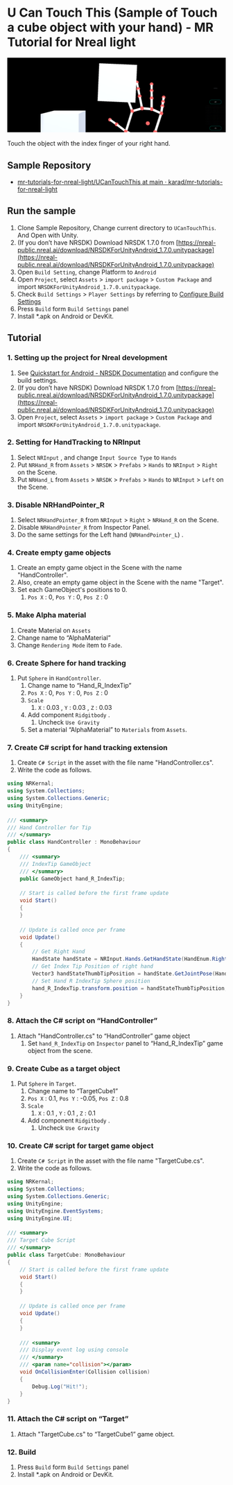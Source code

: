 # U Can Touch This (Sample of Touch a cube object with your hand) - MR Tutorial for Nreal light

![](Assets/UCanTouchThis.png)

Touch the object with the index finger of your right hand.

## Sample Repository

- [mr\-tutorials\-for\-nreal\-light/UCanTouchThis at main · karad/mr\-tutorials\-for\-nreal\-light](https://github.com/karad/mr-tutorials-for-nreal-light/tree/main/UCanTouchThis)

## Run the sample

1. Clone Sample Repository, Change current directory to `UCanTouchThis`. And Open with Unity.
2. (If you don’t have NRSDK) Download NRSDK 1.7.0 from [https://nreal-public.nreal.ai/download/NRSDKForUnityAndroid_1.7.0.unitypackage](https://nreal-public.nreal.ai/download/NRSDKForUnityAndroid_1.7.0.unitypackage)
3. Open `Build Setting`, change Platform to `Android`
4. Open `Project`, select `Assets` > `import package` > `Custom Package` and import `NRSDKForUnityAndroid_1.7.0.unitypackage`.
5. Check `Build Settings` > `Player Settings` by referring to [Configure Build Settings](https://nreal.gitbook.io/nrsdk-documentation/discover/quickstart-for-android#configure-build-settings)
6. Press `Build` form `Build Settings` panel
7. Install *.apk on Android or DevKit.

## Tutorial

### 1. Setting up the project for Nreal development

1. See [Quickstart for Android - NRSDK Documentation](https://nreal.gitbook.io/nrsdk-documentation/discover/quickstart-for-android#configure-build-settings) and configure the build settings.
2. (If you don’t have NRSDK) Download NRSDK 1.7.0 from [https://nreal-public.nreal.ai/download/NRSDKForUnityAndroid_1.7.0.unitypackage](https://nreal-public.nreal.ai/download/NRSDKForUnityAndroid_1.7.0.unitypackage)
3. Open `Project`, select `Assets` > `import package` > `Custom Package` and import `NRSDKForUnityAndroid_1.7.0.unitypackage`.

### 2. Setting for HandTracking to NRInput

1. Select `NRInput` , and change `Input Source Type` to `Hands`
2. Put `NRHand_R` from `Assets` > `NRSDK` > `Prefabs` > `Hands` to `NRInput` > `Right` on the Scene.
3. Put `NRHand_L` from `Assets` > `NRSDK` > `Prefabs` > `Hands` to `NRInput` > `Left` on the Scene.

### 3. Disable NRHandPointer_R

1. Select `NRHandPointer_R` from `NRInput` > `Right` > `NRHand_R` on the Scene.
2. Disable `NRHandPointer_R` from Inspector Panel.
3. Do the same settings for the Left hand (`NRHandPointer_L`) .

### 4. Create empty game objects

1. Create an empty game object in the Scene with the name "HandController".
2. Also, create an empty game object in the Scene with the name "Target".
3. Set each GameObject's positions to 0.
    1. `Pos X` : 0, `Pos Y` : 0, `Pos Z` : 0

### 5. Make Alpha material

1. Create Material on  `Assets` 
2. Change name to “AlphaMaterial”
3. Change `Rendering Mode` item to `Fade`.

### 6. Create Sphere for hand tracking

1. Put `Sphere` in `HandController`.
    1. Change name to “Hand_R_IndexTip”
    2. `Pos X` : 0, `Pos Y` : 0, `Pos Z` : 0
    3. `Scale`
        1. `X` : 0.03 , `Y` : 0.03 , `Z` : 0.03
    4. Add component `Ridgitbody` .
        1. Uncheck `Use Gravity`
    5. Set a material “AlphaMaterial” to `Materials` from `Assets`.

### 7. Create C# script for hand tracking extension

1. Create `C# Script` in the asset with the file name "HandController.cs".
2. Write the code as follows.

```csharp
using NRKernal;
using System.Collections;
using System.Collections.Generic;
using UnityEngine;

/// <summary>
/// Hand Controller for Tip
/// </summary>
public class HandController : MonoBehaviour
{
    /// <summary>
    /// IndexTip GameObject
    /// </summary>
    public GameObject hand_R_IndexTip;

    // Start is called before the first frame update
    void Start()
    {
    }

    // Update is called once per frame
    void Update()
    {
        // Get Right Hand
        HandState handState = NRInput.Hands.GetHandState(HandEnum.RightHand);
        // Get Index Tip Position of right hand
        Vector3 handStateThumbTipPosition = handState.GetJointPose(HandJointID.IndexTip).position;
        // Set Hand R IndexTip Sphere position
        hand_R_IndexTip.transform.position = handStateThumbTipPosition;
    }
}
```

### 8. Attach the C# script on “HandController”

1. Attach "HandController.cs" to “HandController” game object
    1. Set `hand_R_IndexTip` on `Inspector` panel to “Hand_R_IndexTip” game object from the scene.

### 9. Create Cube as a target object

1. Put `Sphere` in `Target`.
    1. Change name to “TargetCube1”
    2. `Pos X` : 0.1, `Pos Y` : -0.05, `Pos Z` : 0.8
    3. `Scale`
        1. `X` : 0.1 , `Y` : 0.1 , `Z` : 0.1
    4. Add component `Ridgitbody` .
        1. Uncheck `Use Gravity`

### 10. Create C# script for target game object

1. Create `C# Script` in the asset with the file name "TargetCube.cs".
2. Write the code as follows.

```csharp
using NRKernal;
using System.Collections;
using System.Collections.Generic;
using UnityEngine;
using UnityEngine.EventSystems;
using UnityEngine.UI;

/// <summary>
/// Target Cube Script
/// </summary>
public class TargetCube: MonoBehaviour
{
    // Start is called before the first frame update
    void Start()
    {
    }

    // Update is called once per frame
    void Update()
    {
    }

    /// <summary>
    /// Display event log using console
    /// </summary>
    /// <param name="collision"></param>
    void OnCollisionEnter(Collision collision)
    {
        Debug.Log("Hit!");
    }
}
```

### 11. Attach the C# script on “Target”

1. Attach "TargetCube.cs" to “TargetCube1” game object.

### 12. Build

1. Press `Build` form `Build Settings` panel
2. Install *.apk on Android or DevKit.